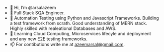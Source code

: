 - 👋 Hi, I’m @arsalazeem
- 👀 Full Stack SQA Engineer.
- 🌱 Automation Testing using Python and Javascript Frameworks. Building a test framework from scrath. Good understanding of MERN stack. Highly skilled with realeational Databases and AWS.
- 🌱 Learning Cloud Computing, Microservices lifecyle and deployment and any new E2E testing frameworks.
- 📫 For contibutions write me at azeemarsal@gmail.com.
<!---
arsalazeem/arsalazeem is a ✨ special ✨ repository because its `README.md` (this file) appears on your GitHub profile.
You can click the Preview link to take a look at your changes.
--->
